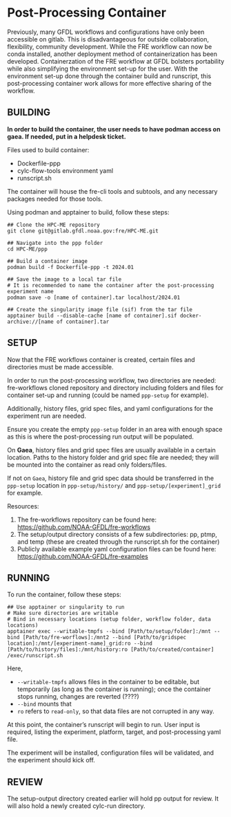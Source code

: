 # Post-Processing Container

Previously, many GFDL workflows and configurations have only been accessible on gitlab. This is disadvantageous for outside collaboration, flexibility, community development. While the FRE workflow can now be conda installed, another deployment method of containerization has been developed. Containerzation of the FRE workflow at GFDL bolsters portability while also simplifying the environment set-up for the user. With the environment set-up done through the container build and runscript, this post-processing container work allows for more effective sharing of the workflow.

## BUILDING

**In order to build the container, the user needs to have podman access on gaea. If needed, put in a helpdesk ticket.**

Files used to build container:

- Dockerfile-ppp
- cylc-flow-tools environment yaml
- runscript.sh
    
The container will house the fre-cli tools and subtools, and any necessary packages needed for those tools.

Using podman and apptainer to build, follow these steps:

```
## Clone the HPC-ME repository
git clone git@gitlab.gfdl.noaa.gov:fre/HPC-ME.git

## Navigate into the ppp folder
cd HPC-ME/ppp

## Build a container image
podman build -f Dockerfile-ppp -t 2024.01

## Save the image to a local tar file
# It is recommended to name the container after the post-processing experiment name
podman save -o [name of container].tar localhost/2024.01

## Create the singularity image file (sif) from the tar file
apptainer build --disable-cache [name of container].sif docker-archive://[name of container].tar
```

## SETUP
Now that the FRE workflows container is created, certain files and directories must be made accessible.

In order to run the post-processing workflow, two directories are needed: fre-workflows cloned repository and directory including folders and files for container set-up and running (could be named `ppp-setup` for example). 

Additionally, history files, grid spec files, and yaml configurations for the experiment run are needed. 

Ensure you create the empty `ppp-setup` folder in an area with enough space as this is where the post-processing run output will be populated. 

On **Gaea**, history files and grid spec files are usually available in a certain location. Paths to the history folder and grid spec file are needed; they will be mounted into the container as read only folders/files. 

If not on `Gaea`, history file and grid spec data should be transferred in the `ppp-setup` location in `ppp-setup/history/` and `ppp-setup/[experiment]_grid` for example.

Resources:
1. The fre-workflows repository can be found here: https://github.com/NOAA-GFDL/fre-workflows
2. The setup/output directory consists of a few subdirectories: pp, ptmp, and temp (these are created through the runscript.sh for the container) 
3. Publicly available example yaml configuration files can be found here: https://github.com/NOAA-GFDL/fre-examples 

## RUNNING 

To run the container, follow these steps:

```
## Use apptainer or singularity to run
# Make sure directories are writable
# Bind in necessary locations (setup folder, workflow folder, data locations)
apptainer exec --writable-tmpfs --bind [Path/to/setup/folder]:/mnt --bind [Path/to/fre-worflows]:/mnt2 --bind [Path/to/gridspec location]:/mnt/[experiment-name]_grid:ro --bind [Path/to/history/files]:/mnt/history:ro [Path/to/created/container] /exec/runscript.sh
```

Here,
- `--writable-tmpfs` allows files in the container to be editable, but temporarily (as long as the container is running); once the container stops running, changes are reverted (????)
- `--bind` mounts that  
- `ro` refers to `read-only`, so that data files are not corrupted in any way. 

At this point, the container’s runscript will begin to run. User input is required, listing the experiment, platform, target, and post-processing yaml file.

The experiment will be installed, configuration files will be validated, and the experiment should kick off.

## REVIEW

The setup-output directory created earlier will hold pp output for review. It will also hold a newly created cylc-run directory.
